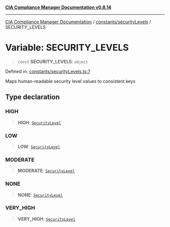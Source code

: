 [**CIA Compliance Manager Documentation v0.8.14**](../../../README.md)

***

[CIA Compliance Manager Documentation](../../../modules.md) / [constants/securityLevels](../README.md) / SECURITY\_LEVELS

# Variable: SECURITY\_LEVELS

> `const` **SECURITY\_LEVELS**: `object`

Defined in: [constants/securityLevels.ts:7](https://github.com/Hack23/cia-compliance-manager/blob/257dd569f432a46611a1746c832a7e3d29232229/src/constants/securityLevels.ts#L7)

Maps human-readable security level values to consistent keys

## Type declaration

### HIGH

> **HIGH**: [`SecurityLevel`](../../../types/cia/type-aliases/SecurityLevel.md)

### LOW

> **LOW**: [`SecurityLevel`](../../../types/cia/type-aliases/SecurityLevel.md)

### MODERATE

> **MODERATE**: [`SecurityLevel`](../../../types/cia/type-aliases/SecurityLevel.md)

### NONE

> **NONE**: [`SecurityLevel`](../../../types/cia/type-aliases/SecurityLevel.md)

### VERY\_HIGH

> **VERY\_HIGH**: [`SecurityLevel`](../../../types/cia/type-aliases/SecurityLevel.md)
